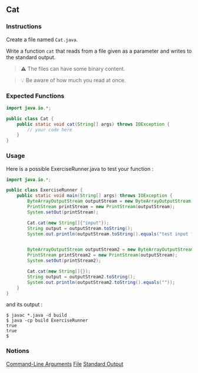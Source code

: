 ## Cat

### Instructions

Create a file named `Cat.java`.

Write a function `cat` that reads from a file given as a parameter and writes to the standard output.

> ⚠️ The files can have some binary content.

> 💡 Be aware of how much you read at once.



### Expected Functions

```java
import java.io.*;

public class Cat {
    public static void cat(String[] args) throws IOException {
        // your code here
    }
}
```

### Usage

Here is a possible ExerciseRunner.java to test your function :

```java
import java.io.*;

public class ExerciseRunner {
    public static void main(String[] args) throws IOException {
        ByteArrayOutputStream outputStream = new ByteArrayOutputStream();
        PrintStream printStream = new PrintStream(outputStream);
        System.setOut(printStream);

        Cat.cat(new String[]{"input"});
        String output = outputStream.toString();
        System.out.println(outputStream.toString().equals("test input file\n"));


        ByteArrayOutputStream outputStream2 = new ByteArrayOutputStream();
        PrintStream printStream2 = new PrintStream(outputStream);
        System.setOut(printStream2);

        Cat.cat(new String[]{});
        String output = outputStream2.toString();
        System.out.println(outputStream2.toString().equals(""));
    }
}
```

and its output :

```shell
$ javac *.java -d build
$ java -cp build ExerciseRunner
true
true
$
```

### Notions

[Command-Line Arguments](https://docs.oracle.com/javase/tutorial/essential/environment/cmdLineArgs.html)
[File](https://docs.oracle.com/javase/7/docs/api/java/nio/file/Files.html)
[Standard Output](https://docs.oracle.com/javase/7/docs/api/java/io/PrintStream.html)
